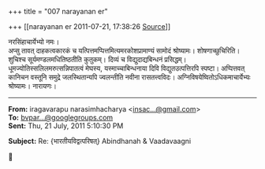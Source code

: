 +++
title = "007 narayanan er"

+++
[[narayanan er	2011-07-21, 17:38:26 [Source](https://groups.google.com/g/bvparishat/c/xJvpV7AZaTg)]]



नरसिंहाचार्येभ्यो नमः।  
अप्सु तावत् दाहकत्वकारकं च यत्पित्तमप्पित्तमित्यमरकोशप्रामाण्यं सामोदं श्रोष्यामः। शोषणाच्छुचिरिति। शुचिश्च सूर्यमण्डलमधितिष्ठतीति कुतुकम्। दिव्यं च विद्युदाद्यबिन्धनं प्रसिद्धम्। धूमज्योतिस्सलिलमरुत्सन्निपातत्वं मेघस्य, यस्माच्चाबिन्धनाया दिवि विद्युतउत्पत्तिरपि स्पष्टा। अप्पित्तवत् कानिचन वस्तूनि समुद्रे जलस्थितान्यपि ज्वलन्तीति नवीना रासतत्त्वविदः। अग्निविषयेष्वितोऽधिकमाचार्येभ्यः श्रोष्यामः। नारायणः।

  

  

------------------------------------------------------------------------

**From:** iragavarapu narasimhacharya \<[insac...@gmail.com]()\>  
**To:** [bvpar...@googlegroups.com]()  
**Sent:** Thu, 21 July, 2011 5:10:30 PM

  
**Subject:** Re: {भारतीयविद्वत्परिषत्} Abindhanah & Vaadavaagni  




